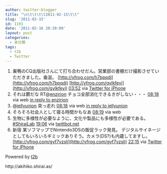 ```yaml
---
author: twitter-blogger
title: "\n\t\t\t\t2011-02-15\t\t"
slug: '2011-02-15'
id: 1191
date: '2011-02-16 20:30:00'
layout: post
categories:
  - 未分類
tags:
  - t2b
  - Twitter
---
```


<div xmlns:georss="http://www.georss.org/georss">

1.  <span><span>巣鴨のCQ出版社さんにて打ち合わせだん。営業部の書棚だけ撮影させていただきました。垂涎。 [http://yfrog.com/h7bpqdj](http://yfrog.com/h7bpqdj) [http://yfrog.com/gylkfeyj](http://yfrog.com/gylkfeyj)</span> <span>[<span>03:52</span>](http://twitter.com/o_ob/status/37524626464575489) <span>via [Twitter for iPhone](http://twitter.com/)</span></span></span>
2.  <span><span>それは欝だな RT@[enzirion](http://twitter.com/enzirion "enzirion") チョコ全部消化できるきがしない・・・</span> <span>[<span>08:18</span>](http://twitter.com/o_ob/status/37591554340159489) <span>via web</span> [in reply to enzirion](http://twitter.com/enzirion/status/37552288730054656)</span></span>
3.  <span><span>@[jellyunion](http://twitter.com/jellyunion "jellyunion") 突っ走れ</span> <span>[<span>08:18</span>](http://twitter.com/o_ob/status/37591611953123328) <span>via web</span> [in reply to jellyunion](http://twitter.com/jellyunion/status/37572839276150784)</span></span>
4.  <span><span>そろそろ社会人として寝る時間かもなあ</span> <span>[<span>08:19</span>](http://twitter.com/o_ob/status/37591796028669952) <span>via web</span></span></span>
5.  <span><span>生物に多様性が必要なように、文化や製品にも多様性が必要である。[#ShiraiLab](http://twitter.com/search?q=%23ShiraiLab "#ShiraiLab")</span> <span>[<span>19:06</span>](http://twitter.com/o_ob/status/37754564140597248) <span>via [twittbot.net](http://twittbot.net/)</span></span></span>
6.  <span><span>新宿 某ソフマップでNintendo3DSの販促ラック発見。 デジタルサイネージとしてもいろいろギミックありそう。カメラ(DS?)も内蔵してますし。 [http://yfrog.com/gyf7vzslj](http://yfrog.com/gyf7vzslj)</span> <span>[<span>22:15</span>](http://twitter.com/o_ob/status/37802201900515328) <span>via [Twitter for iPhone](http://twitter.com/)</span></span></span>

</div>

Powered by [t2b](http://t2b.utilz.jp/)

<div>http://akihiko.shirai.as/</div>